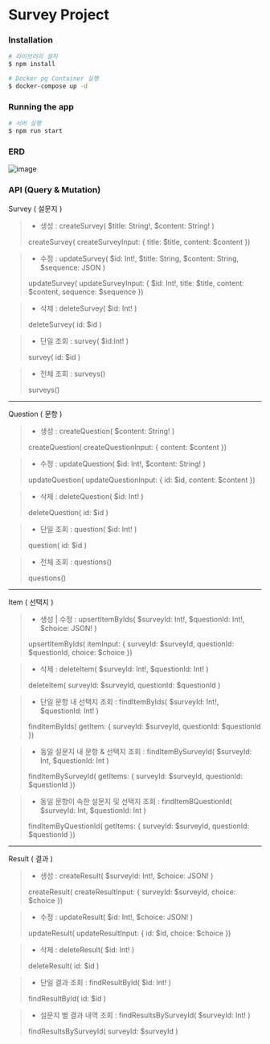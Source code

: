 # Survey Project

### Installation

```bash
# 라이브러리 설치
$ npm install

# Docker pg Container 실행
$ docker-compose up -d
```

### Running the app

```bash
# 서버 실행
$ npm run start
```

### ERD

![image](https://github.com/yhjs1211/survey-project/assets/122883378/c9a1f341-ee5c-4b04-8de7-768c61c66f39)

### API (Query & Mutation)

Survey ( 설문지 )

> - 생성 : createSurvey( $title: String!, $content: String! )
>
> createSurvey( createSurveyInput: { title: $title, content: $content })

> - 수정 : updateSurvey( $id: Int!, $title: String, $content: String, $sequence: JSON )
>
> updateSurvey( updateSurveyInput: { $id: Int!, title: $title, content: $content, sequence: $sequence })

> - 삭제 : deleteSurvey( $id: Int! )
>
> deleteSurvey( id: $id )

> - 단일 조회 : survey( $id:Int! )
>
> survey( id: $id )

> - 전체 조회 : surveys()
>
> surveys()

---

Question ( 문항 )

> - 생성 : createQuestion( $content: String! )
>
> createQuestion( createQuestionInput: { content: $content })

> - 수정 : updateQuestion( $id: Int!, $content: String! )
>
> updateQuestion( updateQuestionInput: { id: $id, content: $content })

> - 삭제 : deleteQuestion( $id: Int! )
>
> deleteQuestion( id: $id )

> - 단일 조회 : question( $id: Int! )
>
> question( id: $id )

> - 전체 조회 : questions()
>
> questions()

---

Item ( 선택지 )

> - 생성 | 수정 : upsertItemByIds( $surveyId: Int!, $questionId: Int!, $choice: JSON! )
>
> upsertItemByIds( itemInput: { surveyId: $surveyId, questionId: $questionId, choice: $choice })

> - 삭제 : deleteItem( $surveyId: Int!, $questionId: Int! )
>
> deleteItem( surveyId: $surveyId, questionId: $questionId )

> - 단일 문항 내 선택지 조회 : findItemByIds( $surveyId: Int!, $questionId: Int! )
>
> findItemByIds( getItem: { surveyId: $surveyId, questionId: $questionId })

> - 동일 설문지 내 문항 & 선택지 조회 : findItemBySurveyId( $surveyId: Int, $questionId: Int )
>
> findItemBySurveyId( getItems: { surveyId: $surveyId, questionId: $questionId })

> - 동일 문항이 속한 설문지 및 선택지 조회 : findItemBQuestionId( $surveyId: Int, $questionId: Int )
>
> findItemByQuestionId( getItems: { surveyId: $surveyId, questionId: $questionId })

---

Result ( 결과 )

> - 생성 : createResult( $surveyId: Int!, $choice: JSON! )
>
> createResult( createResultInput: { surveyId: $surveyId, choice: $choice })

> - 수정 : updateResult( $id: Int!, $choice: JSON! )
>
> updateResult( updateResultInput: { id: $id, choice: $choice })

> - 삭제 : deleteResult( $id: Int! )
>
> deleteResult( id: $id )

> - 단일 결과 조회 : findResultById( $id: Int! )
>
> findResultById( id: $id )

> - 설문지 별 결과 내역 조회 : findResultsBySurveyId( $surveyId: Int! )
>
> findResultsBySurveyId( surveyId: $surveyId )
